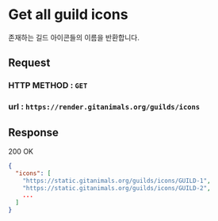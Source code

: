 # Get all guild icons

존재하는 길드 아이콘들의 이름을 반환합니다.


## Request
### HTTP METHOD : `GET`
### url : `https://render.gitanimals.org/guilds/icons`

## Response

200 OK

```json
{
  "icons": [
    "https://static.gitanimals.org/guilds/icons/GUILD-1",
    "https://static.gitanimals.org/guilds/icons/GUILD-2",
    ...
  ]
}
```
